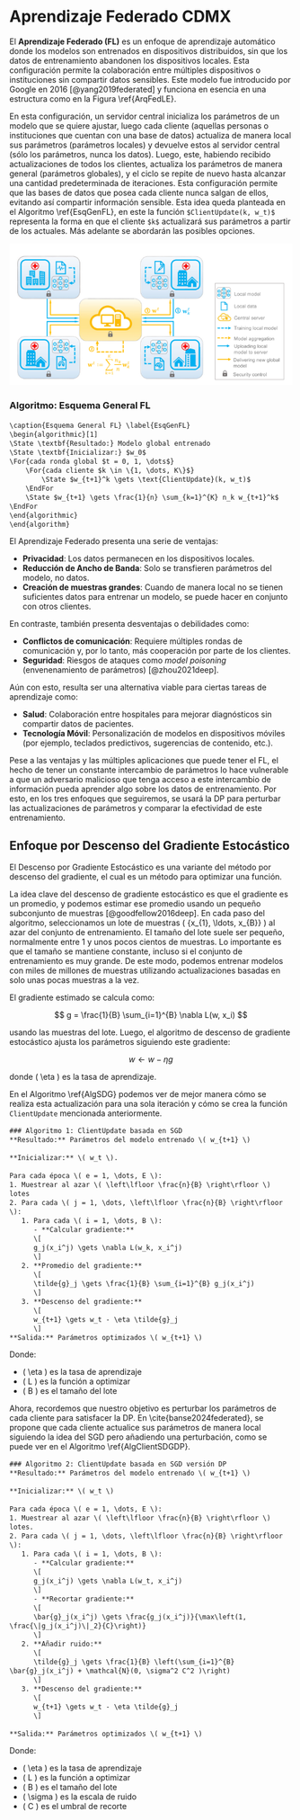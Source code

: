 # Aprendizaje Federado CDMX
El **Aprendizaje Federado (FL)** es un enfoque de aprendizaje automático donde los modelos son entrenados en dispositivos distribuidos, sin que los datos de entrenamiento abandonen los dispositivos locales. Esta configuración permite la colaboración entre múltiples dispositivos o instituciones sin compartir datos sensibles. Este modelo fue introducido por Google en 2016 [@yang2019federated] y funciona en esencia en una estructura como en la Figura \ref{ArqFedLE}. 

En esta configuración, un servidor central inicializa los parámetros de un modelo que se quiere ajustar, luego cada cliente (aquellas personas o instituciones que cuentan con una base de datos) actualiza de manera local sus parámetros (parámetros locales) y devuelve estos al servidor central (sólo los parámetros, nunca los datos). Luego, este, habiendo recibido actualizaciones de todos los clientes, actualiza los parámetros de manera general (parámetros globales), y el ciclo se repite de nuevo hasta alcanzar una cantidad predeterminada de iteraciones. Esta configuración permite que las bases de datos que posea cada cliente nunca salgan de ellos, evitando así compartir información sensible. Esta idea queda planteada en el Algoritmo \ref{EsqGenFL}, en este la función `$ClientUpdate(k, w_t)$` representa la forma en que el cliente `$k$` actualizará sus parámetros a partir de los actuales. Más adelante se abordarán las posibles opciones.

![Arquitectura básica del Aprendizaje Federado. Extraído de Xu (2021)](IMG/ArqBas.PNG)

### Algoritmo: Esquema General FL

```algorithm
\caption{Esquema General FL} \label{EsqGenFL}
\begin{algorithmic}[1]
\State \textbf{Resultado:} Modelo global entrenado
\State \textbf{Inicializar:} $w_0$
\For{cada ronda global $t = 0, 1, \dots$}
    \For{cada cliente $k \in \{1, \dots, K\}$}
        \State $w_{t+1}^k \gets \text{ClientUpdate}(k, w_t)$
    \EndFor
    \State $w_{t+1} \gets \frac{1}{n} \sum_{k=1}^{K} n_k w_{t+1}^k$
\EndFor
\end{algorithmic}
\end{algorithm} 
```


El Aprendizaje Federado presenta una serie de ventajas:

- **Privacidad**: Los datos permanecen en los dispositivos locales.
- **Reducción de Ancho de Banda**: Solo se transfieren parámetros del modelo, no datos.
- **Creación de muestras grandes**: Cuando de manera local no se tienen suficientes datos para entrenar un modelo, se puede hacer en conjunto con otros clientes.

En contraste, también presenta desventajas o debilidades como:

- **Conflictos de comunicación**: Requiere múltiples rondas de comunicación y, por lo tanto, más cooperación por parte de los clientes.
- **Seguridad**: Riesgos de ataques como *model poisoning* (envenenamiento de parámetros) [@zhou2021deep].

Aún con esto, resulta ser una alternativa viable para ciertas tareas de aprendizaje como:

- **Salud**: Colaboración entre hospitales para mejorar diagnósticos sin compartir datos de pacientes.
- **Tecnología Móvil**: Personalización de modelos en dispositivos móviles (por ejemplo, teclados predictivos, sugerencias de contenido, etc.).

Pese a las ventajas y las múltiples aplicaciones que puede tener el FL, el hecho de tener un constante intercambio de parámetros lo hace vulnerable a que un adversario malicioso que tenga acceso a este intercambio de información pueda aprender algo sobre los datos de entrenamiento. Por esto, en los tres enfoques que seguiremos, se usará la DP para perturbar las actualizaciones de parámetros y comparar la efectividad de este entrenamiento.

## Enfoque por Descenso del Gradiente Estocástico

El Descenso por Gradiente Estocástico es una variante del método por descenso del gradiente, el cual es un método para optimizar una función.

La idea clave del descenso de gradiente estocástico es que el gradiente es un promedio, y podemos estimar ese promedio usando un pequeño subconjunto de muestras [@goodfellow2016deep]. En cada paso del algoritmo, seleccionamos un lote de muestras \( \{x_{1}, \ldots, x_{B}\} \) al azar del conjunto de entrenamiento. El tamaño del lote suele ser pequeño, normalmente entre 1 y unos pocos cientos de muestras. Lo importante es que el tamaño se mantiene constante, incluso si el conjunto de entrenamiento es muy grande. De este modo, podemos entrenar modelos con miles de millones de muestras utilizando actualizaciones basadas en solo unas pocas muestras a la vez.

El gradiente estimado se calcula como:

$$
g = \frac{1}{B} \sum_{i=1}^{B} \nabla L(w, x_i)
$$

usando las muestras del lote. Luego, el algoritmo de descenso de gradiente estocástico ajusta los parámetros siguiendo este gradiente:

$$
w \leftarrow w - \eta g
$$

donde \( \eta \) es la tasa de aprendizaje.



En el Algoritmo \ref{AlgSDG} podemos ver de mejor manera cómo se realiza esta actualización para una sola iteración y cómo se crea la función `ClientUpdate` mencionada anteriormente.

```algorithm
### Algoritmo 1: ClientUpdate basada en SGD
**Resultado:** Parámetros del modelo entrenado \( w_{t+1} \)

**Inicializar:** \( w_t \).

Para cada época \( e = 1, \dots, E \):
1. Muestrear al azar \( \left\lfloor \frac{n}{B} \right\rfloor \) lotes
2. Para cada \( j = 1, \dots, \left\lfloor \frac{n}{B} \right\rfloor \):
   1. Para cada \( i = 1, \dots, B \):
      - **Calcular gradiente:**
      \[
      g_j(x_i^j) \gets \nabla L(w_k, x_i^j)
      \]
   2. **Promedio del gradiente:**
      \[
      \tilde{g}_j \gets \frac{1}{B} \sum_{i=1}^{B} g_j(x_i^j)
      \]
   3. **Descenso del gradiente:**
      \[
      w_{t+1} \gets w_t - \eta \tilde{g}_j
      \]
**Salida:** Parámetros optimizados \( w_{t+1} \)
```
Donde:
- \( \eta \) es la tasa de aprendizaje
- \( L \) es la función a optimizar
- \( B \) es el tamaño del lote



Ahora, recordemos que nuestro objetivo es perturbar los parámetros de cada cliente para satisfacer la DP. En \cite{banse2024federated}, se propone que cada cliente actualice sus parámetros de manera local siguiendo la idea del SGD pero añadiendo una perturbación, como se puede ver en el Algoritmo \ref{AlgClientSDGDP}.

```algorithm
### Algoritmo 2: ClientUpdate basada en SGD versión DP
**Resultado:** Parámetros del modelo entrenado \( w_{t+1} \)

**Inicializar:** \( w_t \)

Para cada época \( e = 1, \dots, E \):
1. Muestrear al azar \( \left\lfloor \frac{n}{B} \right\rfloor \) lotes.
2. Para cada \( j = 1, \dots, \left\lfloor \frac{n}{B} \right\rfloor \):
   1. Para cada \( i = 1, \dots, B \):
      - **Calcular gradiente:**
      \[
      g_j(x_i^j) \gets \nabla L(w_t, x_i^j)
      \]
      - **Recortar gradiente:**
      \[
      \bar{g}_j(x_i^j) \gets \frac{g_j(x_i^j)}{\max\left(1, \frac{\|g_j(x_i^j)\|_2}{C}\right)}
      \]
   2. **Añadir ruido:**
      \[
      \tilde{g}_j \gets \frac{1}{B} \left(\sum_{i=1}^{B} \bar{g}_j(x_i^j) + \mathcal{N}(0, \sigma^2 C^2 )\right)
      \]
   3. **Descenso del gradiente:**
      \[
      w_{t+1} \gets w_t - \eta \tilde{g}_j
      \]

**Salida:** Parámetros optimizados \( w_{t+1} \)
```
Donde:
- \( \eta \) es la tasa de aprendizaje
- \( L \) es la función a optimizar
- \( B \) es el tamaño del lote
- \( \sigma \) es la escala de ruido
- \( C \) es el umbral de recorte































